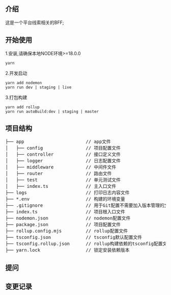 ## 介绍
这是一个平台线索相关的BFF;
## 开始使用
1.安装,请确保本地NODE环境>=18.0.0
  ```
  yarn
  ```
2.开发启动
  ```
  yarn add nodemon
  yarn run dev | staging | live
  ```
3.打包构建
  ```
  yarn add rollup
  yarn run autoBuild:dev | staging | master
  ```
## 项目结构
<pre>
├── app                       // app文件
│   ├── config                // 项目配置文件
│   ├── controller            // 接口定义文件
│   ├── logger                // 日志配置文件
│   ├── middleware            // 中间件文件
│   ├── router                // 路由文件
│   ├── test                  // 单元测试文件
│   ├── index.ts              // 主入口文件
├── logs                      // 打印日志内容文件
├── *.env                     // 构建的环境变量
├── .gitignore                // 用于Git配置不需要加入版本管理的文件
├── index.ts                  // 项目根入口文件
├── nodemon.json              // nodemon配置文件
├── package.json              // 项目配置文件
├── rollup.config.mjs         // rollup配置文件
├── tsconfig.json             // tsconfig默认配置文件
├── tsconfig.rollup.json      // rollup构建依赖的tsconfig配置文件
├── yarn.lock                 // 锁定安装依赖版本
</pre>


## 提问

## 变更记录
